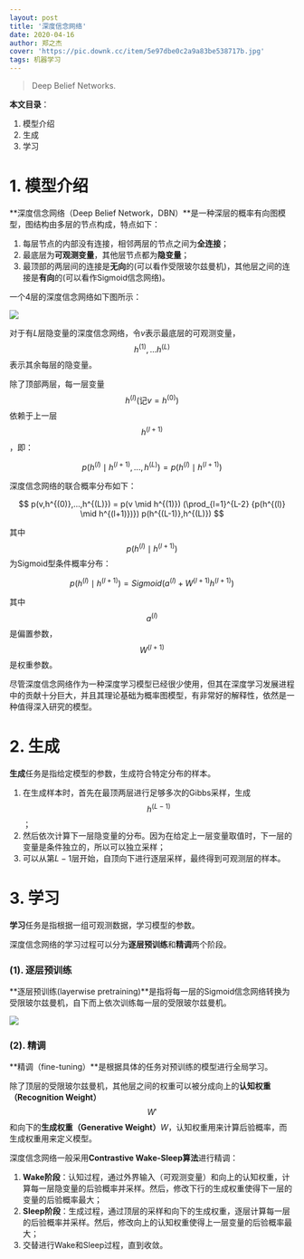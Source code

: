 ```yaml
---
layout: post
title: '深度信念网络'
date: 2020-04-16
author: 郑之杰
cover: 'https://pic.downk.cc/item/5e97dbe0c2a9a83be538717b.jpg'
tags: 机器学习
---
```


> Deep Belief Networks.

**本文目录**：
1. 模型介绍
2. 生成
3. 学习

# 1. 模型介绍
**深度信念网络（Deep Belief Network，DBN）**是一种深层的概率有向图模型，图结构由多层的节点构成，特点如下：
1. 每层节点的内部没有连接，相邻两层的节点之间为**全连接**；
2. 最底层为**可观测变量**，其他层节点都为**隐变量**；
3. 最顶部的两层间的连接是**无向**的(可以看作受限玻尔兹曼机)，其他层之间的连接是**有向**的(可以看作Sigmoid信念网络)。

一个4层的深度信念网络如下图所示：

![](https://pic.downk.cc/item/5e97d0bec2a9a83be531bd68.jpg)

对于有$L$层隐变量的深度信念网络，令$v$表示最底层的可观测变量，$$h^{(1)},...h^{(L)}$$表示其余每层的隐变量。

除了顶部两层，每一层变量$$h^{(l)}(\text{记}v=h^{(0)})$$依赖于上一层$$h^{(l+1)}$$，即：

$$ p(h^{(l)} \mid h^{(l+1)},...,h^{(L)}) = p(h^{(l)} \mid h^{(l+1)}) $$

深度信念网络的联合概率分布如下：

$$ p(v,h^{(0)},...,h^{(L)}) = p(v \mid h^{(1)}) (\prod_{l=1}^{L-2} {p(h^{(l)} \mid h^{(l+1)})}) p(h^{(L-1)},h^{(L)}) $$

其中$$p(h^{(l)} \mid h^{(l+1)})$$为Sigmoid型条件概率分布：

$$ p(h^{(l)} \mid h^{(l+1)}) = Sigmoid(a^{(l)} + W^{(l+1)}h^{(l+1)}) $$

其中$$a^{(l)}$$是偏置参数，$$W^{(l+1)}$$是权重参数。

尽管深度信念网络作为一种深度学习模型已经很少使用，但其在深度学习发展进程中的贡献十分巨大，并且其理论基础为概率图模型，有非常好的解释性，依然是一种值得深入研究的模型。

# 2. 生成
**生成**任务是指给定模型的参数，生成符合特定分布的样本。

1. 在生成样本时，首先在最顶两层进行足够多次的Gibbs采样，生成$$h^{(L-1)}$$；
2. 然后依次计算下一层隐变量的分布。因为在给定上一层变量取值时，下一层的变量是条件独立的，所以可以独立采样；
3. 可以从第$L-1$层开始，自顶向下进行逐层采样，最终得到可观测层的样本。

# 3. 学习
**学习**任务是指根据一组可观测数据，学习模型的参数。

深度信念网络的学习过程可以分为**逐层预训练**和**精调**两个阶段。

### (1). 逐层预训练
**逐层预训练(layerwise pretraining)**是指将每一层的Sigmoid信念网络转换为受限玻尔兹曼机，自下而上依次训练每一层的受限玻尔兹曼机。

![](https://pic.downk.cc/item/5e97d6fec2a9a83be535646e.jpg)

### (2). 精调
**精调（fine-tuning）**是根据具体的任务对预训练的模型进行全局学习。

除了顶层的受限玻尔兹曼机，其他层之间的权重可以被分成向上的**认知权重（Recognition Weight）**$$W'$$和向下的**生成权重（Generative Weight）**$W$，认知权重用来计算后验概率，而生成权重用来定义模型。

深度信念网络一般采用**Contrastive Wake-Sleep算法**进行精调：
1. **Wake阶段**：认知过程，通过外界输入（可观测变量）和向上的认知权重，计算每一层隐变量的后验概率并采样。然后，修改下行的生成权重使得下一层的变量的后验概率最大；
2. **Sleep阶段**：生成过程，通过顶层的采样和向下的生成权重，逐层计算每一层的后验概率并采样。然后，修改向上的认知权重使得上一层变量的后验概率最大；
3. 交替进行Wake和Sleep过程，直到收敛。